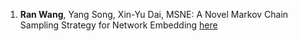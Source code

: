 1. **Ran Wang**, Yang Song, Xin-Yu Dai, MSNE: A Novel Markov Chain Sampling Strategy for Network Embedding [here](./2019PAKDD@MSNE.md)
